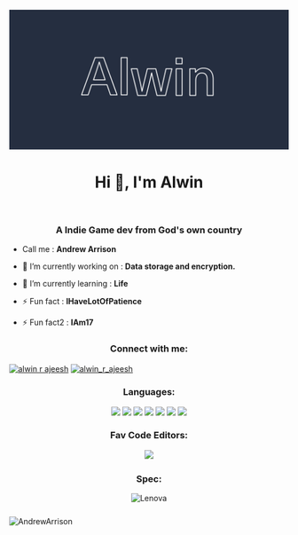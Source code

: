![Alwin](https://raw.githubusercontent.com/AlwinRA/AlwinRA/909502dd8f84dddde183f7039035a19cdb8884b2/Alwin.svg)
<p align="center">

</p>
<h1 align="center">Hi 👋, I'm Alwin</h1>
</br>

<h3 align="center">A Indie Game dev from God's own country</h3>

- Call me : **Andrew Arrison**

- 🔭 I’m currently working on :  **Data storage and encryption.**

- 🌱 I’m currently learning : **Life**

- ⚡ Fun fact : **IHaveLotOfPatience**
- ⚡ Fun fact2 : **IAm17**

<h3 align="center">Connect with me:</h3>
<p align="center">

<a href="https://facebook.com/alwin.rajeesh" target="blank"><img align="center" src="https://img.shields.io/badge/Facebook-1877F2?style=for-the-badge&logo=facebook&logoColor=white" alt="alwin r ajeesh" height="30" /></a>
<a href="https://instagram.com/alwin_r_ajeesh" target="blank"><img align="center" src="https://img.shields.io/badge/Instagram-E4405F?style=for-the-badge&logo=instagram&logoColor=white" alt="alwin_r_ajeesh" height="30"/></a>
</p>

<h3 align="center">Languages:</h3>
<div align="center">
    <img src="https://img.shields.io/badge/Python-FFD43B?style=for-the-badge&logo=python&logoColor=blue"  />
    <img src="https://img.shields.io/badge/PHP-777BB4?style=for-the-badge&logo=php&logoColor=whit"  />
    <img src="https://img.shields.io/badge/HTML5-E34F26?style=for-the-badge&logo=html5&logoColor=white" />
    <img src="https://img.shields.io/badge/JavaScript-323330?style=for-the-badge&logo=javascript&logoColor=F7DF1E"  />
    <img src="https://img.shields.io/badge/CSS3-1572B6?style=for-the-badge&logo=css3&logoColor=white"  />
    <img src="https://img.shields.io/badge/C%2B%2B-00599C?style=for-the-badge&logo=c%2B%2B&logoColor=white" />
    <img src="https://img.shields.io/badge/Lua-2C2D72?style=for-the-badge&logo=lua&logoColor=white"/>
</div>





###  

<h3 align="center">Fav Code Editors:</h3>

<div align="center">
    <img src="https://img.shields.io/badge/sublime_text-%23575757.svg?&style=for-the-badge&logo=sublime-text&logoColor=important" />
</div>

###  

<h3 align="center">Spec:</h3>
<div align="center">
    <img src="https://img.shields.io/badge/lenovo%20laptop-E2231A?style=for-the-badge&logo=lenovo&logoColor=white" alt="Lenova" />
</div>

###  
###  

<p><img align="center" src="https://github-readme-streak-stats.herokuapp.com/?user=AndrewArrison&" alt="AndrewArrison" /></p>
